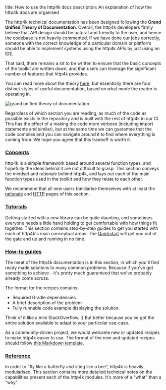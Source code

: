 title: How to use the http4k docs
description: An explanation of how the http4k docs are organised

The http4k technical documentation has been designed following the **Grand Unified Theory of Documentation**. Overall, the http4k developers firmly believe that API design should be natural and friendly to the user, and hence the codebase is not heavily commented. If we have done our jobs correctly, someone with the correct knowledge of a particular domain or platform should be able to implement systems using the http4k APIs by just using an IDE.

That said, there remains a lot to be written to ensure that the basic concepts of the toolkit are written down, and that users can leverage the significant number of features that http4k provides.

You can read more about the theory [here](https://documentation.divio.com/), but essentially there are four distinct styles of useful documentation, based on what mode the reader is operating in.

<img alt="grand unified theory of documentation" class="blogImage" src="/img/doc-system.png">

Regardless of which section you are reading, as much of the code as possible exists in the repository and is built with the rest of http4k in our CI. This has the effect of a making the code more verbose (including import statements and similar), but at the same time we can guarantee that the code compiles and you can navigate around it to find where everything is coming from. We hope you agree that this tradeoff is worth it.

### [Concepts](https://documentation.divio.com/explanation/)
http4k is a simple framework based around several function types, and hopefully the ideas behind it are not difficult to grasp. This section conveys the mindset and rationale behind http4k, and lays out each of the main function types used in the toolkit and how they relate to each other.

We recommend that all new users familiarise themselves with at least the [rationale](/concepts/rationale) and [HTTP](/concepts/http) pages of this section.

### [Tutorials](https://diataxis.fr/tutorials/)
Getting started with a new library can be quite daunting, and sometimes everyone needs a little hand holding to get comfortable with how things fit together. This section contains step-by-step guides to get you started with each of http4k's main conceptual areas. The [Quickstart](/guide/tutorials/quickstart) will get you out of the gate and up and running in no time.

### [How-to guides](https://diataxis.fr/how-to-guides/)
The meat of the http4k documentation is in this section, in which you'll find ready made solutions to many common problems. Because if you've got something to achieve - it's pretty much guaranteed that we've probably already come across. 

The format for the recipes contains:
- Required Gradle dependencies
- A brief description of the problem
- Fully runnable code example displaying the solution.

Think of it like a mini StackOverflow. :) But better because you've got the entire solution available to adapt to your particular use-case.

As a community-driven project, we would welcome new or updated recipes to make http4k easier to use. The format of the new and updated recipes should follow [this Markdown template](https://github.com/http4k/http4k/blob/master/.github/RECIPE_TEMPLATE.md).

### [Reference](https://diataxis.fr/reference/)
In order to "fly like a butterfly and sting like a bee", http4k is heavily modularised. This section contains more detailed technical notes on the capabilities present each of the http4k modules. It's more of a "what" than a "why".

[http4k]: https://http4k.org
